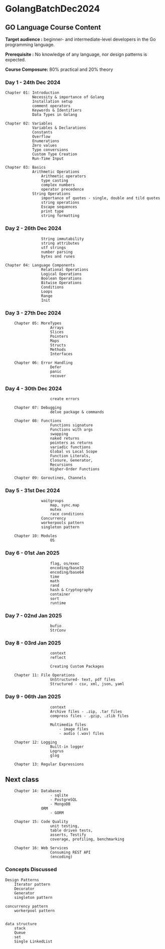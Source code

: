 # GolangBatchDec2024

## GO Language Course Content

**Target audience :** beginner- and intermediate-level developers in the Go programming language.

**Prerequisite    :** No knowledge of any language, nor design patterns is expected.

**Course Composure:** 80% practical and 20% theory

### Day 1    - 24th Dec 2024

    Chapter 01: Introduction
                Necessity & importance of Golang
                Installation setup
                comment operators
                Keywords & Identifiers
                Data Types in Golang

    Chapter 02: Variables
                Variables & Declarations
                Constants
                Overflow
                Enumerations
                Zero values
                Type conversions
                Custom Type Creation
                Run-Time Input

    Chapter 03: Basics
                Arithmetic Operations
                    Arithmetic operators
                    type casting
                    complex numbers
                    operator precedence
                String Operations
                    importance of quotes - single, double and tild quotes
                    string operations
                    Escape sequences
                    print type
                    string formatting

### Day 2    - 26th Dec 2024

                    String immutability
                    string attributes
                    utf strings
                    number parsing
                    bytes and runes

    Chapter 04: Language Components
                    Relational Operations
                    Logical Operations
                    Boolean Operations
                    Bitwise Operations
                    Conditions
                    Loops
                    Range
                    Init

### Day 3    - 27th Dec 2024

        Chapter 05: MoreTypes
                        Arrays
                        Slices
                        Pointers
                        Maps
                        Structs
                        Methods
                        Interfaces

        Chapter 06: Error Handling
                        Defer
                        panic
                        recover

### Day 4    - 30th Dec 2024

                        create errors

        Chapter 07: Debugging
                        delve package & commands

        Chapter 08: Functions
                        Functions signature
                        Functions with args
                        swapping
                        naked returns
                        pointers as returns
                        variadic functions
                        Global vs Local Scope
                        Function Literals,
                        Closure, Generator,
                        Recursions
                        Higher-Order Functions

        Chapter 09: Goroutines, Channels

### Day 5    - 31st Dec 2024

                    waitgroups
                        map, sync.map
                        mutex
                        race conditions
                    Concurrency
                    workerpools pattern
                    singleton pattern

        Chapter 10: Modules
                        OS

### Day 6    - 01st Jan 2025

                        flag, os/exec
                        encoding/base32
                        encoding/base64
                        time
                        math
                        rand
                        hash & Cryptography
                        container
                        sort
                        runtime

### Day 7    - 02nd Jan 2025

                        bufio
                        StrConv

### Day 8    - 03rd Jan 2025

                        context
                        reflect

                        Creating Custom Packages

        Chapter 11: File Operations
                        UnStructured- text, pdf files
                        Structured - csv, xml, json, yaml

### Day 9    - 06th Jan 2025

                        context
                        Archive files - .zip, .tar files
                        compress files - .gzip, .zlib files

                        Multimedia files 
                            - image files
                            - audio (.wav) files

        Chapter 12: Logging
                        Built-in logger
                        Logrus
                        glog

        Chapter 13: Regular Expressions

## Next class

        Chapter 14: Databases
                        - sqlite
                        - PostgreSQL
                        - MongoDB
                    ORM
                        - GORM

        Chapter 15: Code Quality
                        unit testing,
                        table driven tests,
                        asserts, Testify
                        coverage, profiling, benchmarking

        Chapter 16: Web Services
                        Consuming REST API
                        (encoding)


### Concepts Discussed

    Design Patterns 
        Iterator pattern
        Decorator
        Generator
        singleton pattern 
    
    concurrency pattern
        workerpool pattern


    data structure
        stack 
        Queue
        set
        Single LinkedList


        